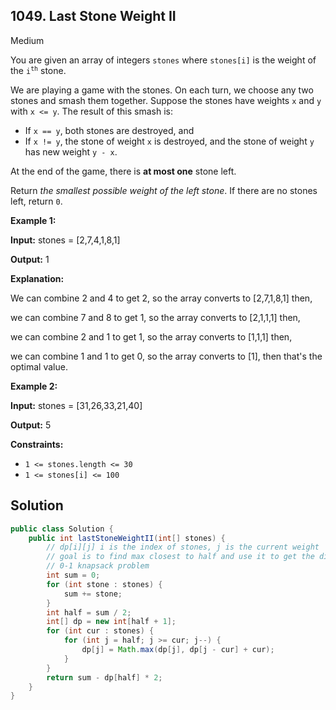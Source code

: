 ## 1049\. Last Stone Weight II

Medium

You are given an array of integers `stones` where `stones[i]` is the weight of the <code>i<sup>th</sup></code> stone.

We are playing a game with the stones. On each turn, we choose any two stones and smash them together. Suppose the stones have weights `x` and `y` with `x <= y`. The result of this smash is:

*   If `x == y`, both stones are destroyed, and
*   If `x != y`, the stone of weight `x` is destroyed, and the stone of weight `y` has new weight `y - x`.

At the end of the game, there is **at most one** stone left.

Return _the smallest possible weight of the left stone_. If there are no stones left, return `0`.

**Example 1:**

**Input:** stones = [2,7,4,1,8,1]

**Output:** 1

**Explanation:**

We can combine 2 and 4 to get 2, so the array converts to [2,7,1,8,1] then,

we can combine 7 and 8 to get 1, so the array converts to [2,1,1,1] then,

we can combine 2 and 1 to get 1, so the array converts to [1,1,1] then,

we can combine 1 and 1 to get 0, so the array converts to [1], then that's the optimal value.

**Example 2:**

**Input:** stones = [31,26,33,21,40]

**Output:** 5

**Constraints:**

*   `1 <= stones.length <= 30`
*   `1 <= stones[i] <= 100`

## Solution

```java
public class Solution {
    public int lastStoneWeightII(int[] stones) {
        // dp[i][j] i is the index of stones, j is the current weight
        // goal is to find max closest to half and use it to get the diff
        // 0-1 knapsack problem
        int sum = 0;
        for (int stone : stones) {
            sum += stone;
        }
        int half = sum / 2;
        int[] dp = new int[half + 1];
        for (int cur : stones) {
            for (int j = half; j >= cur; j--) {
                dp[j] = Math.max(dp[j], dp[j - cur] + cur);
            }
        }
        return sum - dp[half] * 2;
    }
}
```